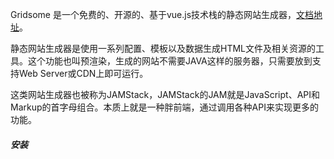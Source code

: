 Gridsome 是一个免费的、开源的、基于vue.js技术栈的静态网站生成器，[文档地址](https://www.gridsome.cn/docs/)。

静态网站生成器是使用一系列配置、模板以及数据生成HTML文件及相关资源的工具。这个功能也叫预渲染，生成的网站不需要JAVA这样的服务器，只需要放到支持Web Server或CDN上即可运行。

这类网站生成器也被称为JAMStack，JAMStack的JAM就是JavaScript、API和Markup的首字母组合。本质上就是一种胖前端，通过调用各种API来实现更多的功能。

##### 安装
